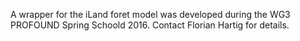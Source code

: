A wrapper for the iLand foret model was developed during the WG3 PROFOUND Spring Schoold 2016. Contact Florian Hartig for details.
